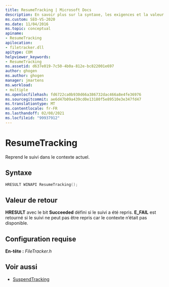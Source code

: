 ```yaml
---
title: ResumeTracking | Microsoft Docs
description: En savoir plus sur la syntaxe, les exigences et la valeur de retour pour MSBuild ResumeTracking, qui reprend le suivi dans le contexte actuel.
ms.custom: SEO-VS-2020
ms.date: 11/04/2016
ms.topic: conceptual
apiname:
- ResumeTracking
apilocation:
- filetracker.dll
apitype: COM
helpviewer_keywords:
- ResumeTracking
ms.assetid: d637e019-7c50-4b0a-812e-bc822001e697
author: ghogen
ms.author: ghogen
manager: jmartens
ms.workload:
- multiple
ms.openlocfilehash: fd6722ca0b930d66a386732dac466a8e4fe36976
ms.sourcegitcommit: ae6d47b09a439cd0e13180f5e89510e3e347fd47
ms.translationtype: MT
ms.contentlocale: fr-FR
ms.lasthandoff: 02/08/2021
ms.locfileid: "99937912"
---
```

# <a name="resumetracking"></a>ResumeTracking

Reprend le suivi dans le contexte actuel.

## <a name="syntax"></a>Syntaxe

```cpp
HRESULT WINAPI ResumeTracking();
```

## <a name="return-value"></a>Valeur de retour

 **HRESULT** avec le bit **Succeeded** défini si le suivi a été repris. **E_FAIL** est retourné si le suivi ne peut pas être repris car le contexte n’était pas disponible.

## <a name="requirements"></a>Configuration requise

 **En-tête :** *FileTracker.h*

## <a name="see-also"></a>Voir aussi

- [SuspendTracking](../msbuild/suspendtracking.md)
